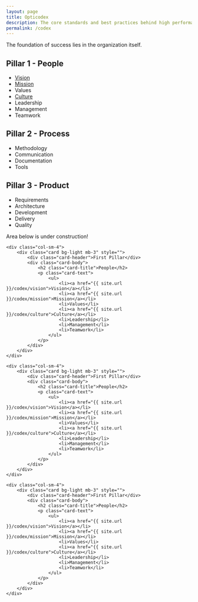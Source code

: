 ```yaml
---
layout: page
title: Opticodex
description: The core standards and best practices behind high performance IT organizations
permalink: /codex
---
```


The foundation of success lies in the organization itself.

<h2>Pillar 1 - People</h2>

<ul>
	<li><a href="{{ site.url }}/codex/vision">Vision</a></li>
	<li><a href="{{ site.url }}/codex/mission">Mission</a></li>
	<li>Values</li>
	<li><a href="{{ site.url }}/codex/culture">Culture</a></li>
	<li>Leadership</li>
	<li>Management</li>
	<li>Teamwork</li>
</ul>


<h2>Pillar 2 - Process</h2>

<ul>
	<li>Methodology</li>
	<li>Communication</li>
	<li>Documentation</li>
	<li>Tools</li>
</ul>


<h2>Pillar 3 - Product</h2>

<ul>
	<li>Requirements</li>
	<li>Architecture</li>
	<li>Development</li>
	<li>Delivery</li>
	<li>Quality</li>
</ul>

<!-- TODO: VC: Business value / business case -->

<!-- TODO: VC -->

<!--
foundations

-->


<p>



<div class="alert alert-info" role="alert">
  Area below is under construction!
</div>

<div class="row">
  
	<div class="col-sm-4">
		<div class="card bg-light mb-3" style="">
			<div class="card-header">First Pillar</div>
			<div class="card-body">
				<h2 class="card-title">People</h2>
				<p class="card-text">
					<ul>
						<li><a href="{{ site.url }}/codex/vision">Vision</a></li>
						<li><a href="{{ site.url }}/codex/mission">Mission</a></li>
						<li>Values</li>
						<li><a href="{{ site.url }}/codex/culture">Culture</a></li>
						<li>Leadership</li>
						<li>Management</li>
						<li>Teamwork</li>
					</ul>
				</p>
			</div>
		</div>
	</div>

	<div class="col-sm-4">
		<div class="card bg-light mb-3" style="">
			<div class="card-header">First Pillar</div>
			<div class="card-body">
				<h2 class="card-title">People</h2>
				<p class="card-text">
					<ul>
						<li><a href="{{ site.url }}/codex/vision">Vision</a></li>
						<li><a href="{{ site.url }}/codex/mission">Mission</a></li>
						<li>Values</li>
						<li><a href="{{ site.url }}/codex/culture">Culture</a></li>
						<li>Leadership</li>
						<li>Management</li>
						<li>Teamwork</li>
					</ul>
				</p>
			</div>
		</div>
	</div>
	
	<div class="col-sm-4">
		<div class="card bg-light mb-3" style="">
			<div class="card-header">First Pillar</div>
			<div class="card-body">
				<h2 class="card-title">People</h2>
				<p class="card-text">
					<ul>
						<li><a href="{{ site.url }}/codex/vision">Vision</a></li>
						<li><a href="{{ site.url }}/codex/mission">Mission</a></li>
						<li>Values</li>
						<li><a href="{{ site.url }}/codex/culture">Culture</a></li>
						<li>Leadership</li>
						<li>Management</li>
						<li>Teamwork</li>
					</ul>
				</p>
			</div>
		</div>
	</div>
  
</div>





